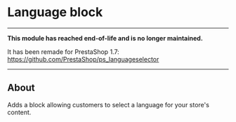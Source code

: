 # Language block

---

**This module has reached end-of-life and is no longer maintained.**

It has been remade for PrestaShop 1.7: https://github.com/PrestaShop/ps_languageselector

---

## About

Adds a block allowing customers to select a language for your store's content.
